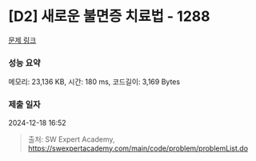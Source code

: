 # [D2] 새로운 불면증 치료법 - 1288 

[문제 링크](https://swexpertacademy.com/main/code/problem/problemDetail.do?contestProbId=AV18_yw6I9MCFAZN) 

### 성능 요약

메모리: 23,136 KB, 시간: 180 ms, 코드길이: 3,169 Bytes

### 제출 일자

2024-12-18 16:52



> 출처: SW Expert Academy, https://swexpertacademy.com/main/code/problem/problemList.do